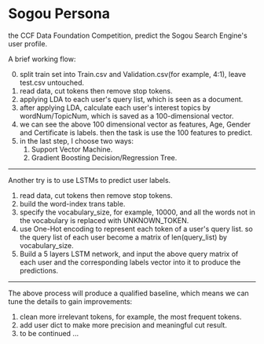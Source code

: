 # Sogou Persona
the CCF Data Foundation Competition, predict the Sogou Search Engine's user profile.

A brief working flow:

0. split train set into Train.csv and Validation.csv(for example, 4:1), leave test.csv untouched. 
1. read data, cut tokens then remove stop tokens.
2. applying LDA to each user's query list, which is seen as a document.
3. after applying LDA, calculate each user's interest topics by wordNum/TopicNum, 
    which is saved as a 100-dimensional vector.
4. we can see the above 100 dimensional vector as features, Age, Gender and 
    Certificate is labels. then the task is use the 100 features to predict.
5. in the last step, I choose two ways:
    1. Support Vector Machine.
    2. Gradient Boosting Decision/Regression Tree.

------------------------------------------------------------------------

Another try is to use LSTMs to predict user labels.

1. read data, cut tokens then remove stop tokens.
2. build the word-index trans table. 
3. specify the vocabulary_size, for example, 10000, and all the words not 
    in the vocabulary is replaced with UNKNOWN_TOKEN.
4. use One-Hot encoding to represent each token of a user's query list. so 
    the query list of each user become a matrix of len(query_list) by vocabulary_size.
5. Build a 5 layers LSTM network, and input the above query matrix of each user 
    and the corresponding labels vector into it to produce the predictions.

------------------------------------------------------------------------

The above process will produce a qualified baseline, which means we can tune the details to gain improvements:

1. clean more irrelevant tokens, for example, the most frequent tokens.
2. add user dict to make more precision and meaningful cut result.
3. to be continued ...





